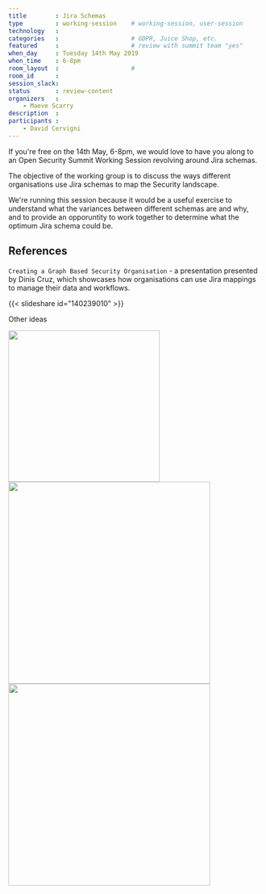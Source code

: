 ```yaml
---
title        : Jira Schemas
type         : working-session    # working-session, user-session
technology   :
categories   :                    # GDPR, Juice Shop, etc.
featured     :                    # review with summit team "yes"
when_day     : Tuesday 14th May 2019
when_time    : 6-8pm
room_layout  :                    #
room_id      :
session_slack:
status       : review-content
organizers   :
    - Maeve Scarry
description  :
participants :
    - David Cervigni
---
```


If you're free on the 14th May, 6-8pm, we would love to have you along to an Open Security Summit Working Session revolving around Jira schemas.

The objective of the working group is to discuss the ways different organisations use Jira schemas to map the Security landscape.

We're running this session because it would be a useful exercise to understand what the variances between different schemas are and why, and to provide an opporuntity to work together to determine what the optimum Jira schema could be.

## References

`Creating a Graph Based Security Organisation` - a presentation presented by Dinis Cruz, which showcases how organisations can use Jira mappings to manage their data and workflows.

{{< slideshare id="140239010" >}}

Other ideas

<img src="https://pbs.twimg.com/media/D5vMwJYWwAAro5Y.jpg" width="300px">

<img src="https://pbs.twimg.com/media/D5y1NLJXoAEgYNe?format=png&name=900x900" width="400px">

<img src="https://3.bp.blogspot.com/-cOcJmtIg5Sg/XM193UvwZrI/AAAAAAAA7nI/wKQuknZum9oWhv36wD21TRXohWICMN1MACLcBGAs/s1600/Screenshot%2B2019-05-04%2Bat%2B12.55.44.png" width="400px">


